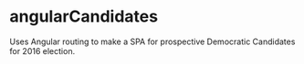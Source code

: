 # angularCandidates
Uses Angular routing to make a SPA for prospective Democratic Candidates for 2016 election.

